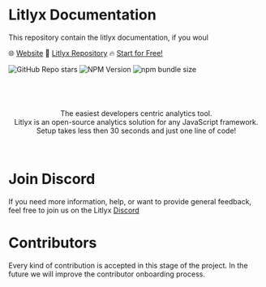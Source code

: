 # Litlyx Documentation

This repository contain the litlyx documentation, if you woul

<!-- <h4 align="center"> -->
🌐 <a href="https://litlyx.com">Website</a> 🌟 <a href="https://github.com/litlyx/litlyx">Litlyx Repository</a> 🔥 <a href="https://dashboard.litlyx.com">Start for Free!</a>
<!-- </h4> -->

![GitHub Repo stars](https://img.shields.io/github/stars/Litlyx/litlyx)
![NPM Version](https://img.shields.io/npm/v/litlyx?logo=npm&color=orange)
![npm bundle size](https://img.shields.io/bundlephobia/min/litlyx)

<br />

#

<p align="center">
  The easiest developers centric analytics tool.<br>Litlyx is an open-source analytics solution for any JavaScript framework. Setup takes less then 30 seconds and just one line of code!
</p>

<br />


# Join Discord

If you need more information, help, or want to provide general feedback, feel free to join us on the Litlyx [Discord](https://discord.gg/9cQykjsmWX)

# Contributors

Every kind of contribution is accepted in this stage of the project. In the future we will improve the contributor onboarding process. 